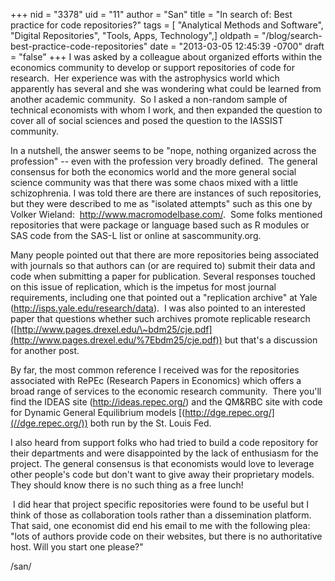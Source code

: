 +++
nid = "3378"
uid = "11"
author = "San"
title = "In search of:  Best practice for code repositories?"
tags = [ "Analytical Methods and Software", "Digital Repositories", "Tools, Apps, Technology",]
oldpath = "/blog/search-best-practice-code-repositories"
date = "2013-03-05 12:45:39 -0700"
draft = "false"
+++
I was asked by a colleague about organized efforts within the economics
community to develop or support repositories of code for research.  Her
experience was with the astrophysics world which apparently has several
and she was wondering what could be learned from another academic
community.  So I asked a non-random sample of technical economists with
whom I work, and then expanded the question to cover all of social
sciences and posed the question to the IASSIST community. 

In a nutshell, the answer seems to be "nope, nothing organized across
the profession" -- even with the profession very broadly defined.  The
general consensus for both the economics world and the more general
social science community was that there was some chaos mixed with a
little schizophrenia. I was told there are there are instances of such
repositories, but they were described to me as "isolated attempts" such
as this one by Volker Wieland:  <http://www.macromodelbase.com/>.  Some
folks mentioned repositories that were package or language based such as
R modules or SAS code from the SAS-L list or online at sascommunity.org.

Many people pointed out that there are more repositories being
associated with journals so that authors can (or are required to) submit
their data and code when submitting a paper for publication. Several
responses touched on this issue of replication, which is the impetus for
most journal requirements, including one that pointed out a "replication
archive" at Yale (<http://isps.yale.edu/research/data>).  I was also
pointed to an interested paper that questions whether such archives
promote replicable research
([http://www.pages.drexel.edu/\~bdm25/cje.pdf](http://www.pages.drexel.edu/%7Ebdm25/cje.pdf))
but that's a discussion for another post.

By far, the most common reference I received was for the repositories
associated with RePEc (Research Papers in Economics) which offers a
broad range of services to the economic research community.  There
you'll find the IDEAS site (<http://ideas.repec.org/>) and the QM&RBC
site with code for Dynamic General Equilibrium models
[(http://dge.repec.org/](//dge.repec.org/)) both run by the St. Louis
Fed.

I also heard from support folks who had tried to build a code repository
for their departments and were disappointed by the lack of enthusiasm
for the project. The general consensus is that economists would love to
leverage other people's code but don't want to give away their
proprietary models.  They should know there is no such thing as a free
lunch! 

 I did hear that project specific repositories were found to be useful
but I think of those as collaboration tools rather than a dissemination
platform.  That said, one economist did end his email to me with the
following plea:  "lots of authors provide code on their websites, but
there is no authoritative host. Will you start one please?"

/san/
